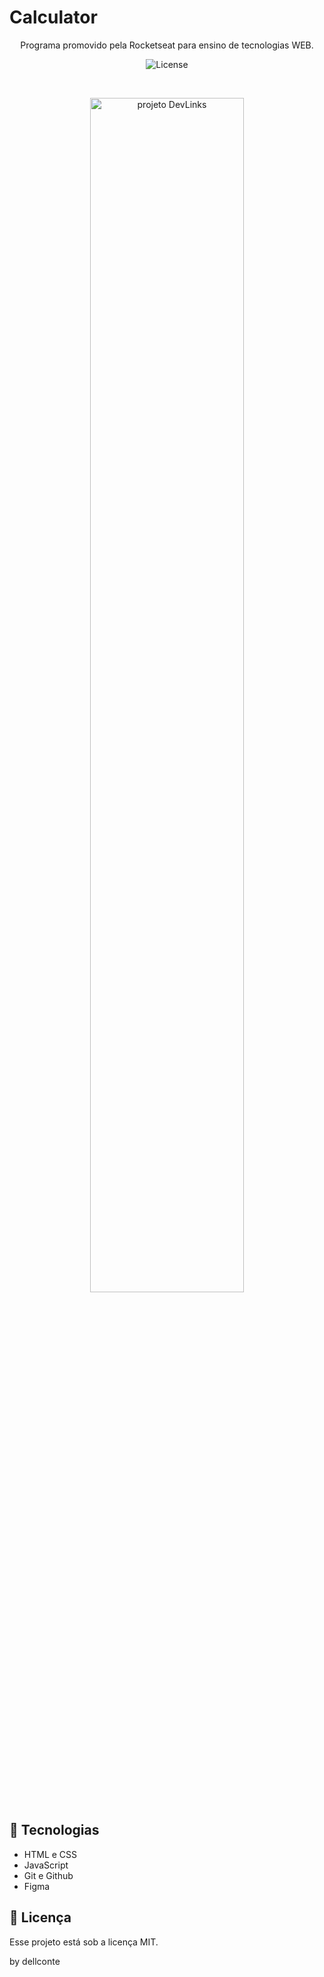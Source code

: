 <h1> Calculator </h1>

<p align="center">
Programa promovido pela Rocketseat para ensino de tecnologias WEB. <br/>

<p align="center">
  <img alt="License" src="https://img.shields.io/static/v1?label=license&message=MIT&color=49AA26&labelColor=000000">
</p>

<br>

<p align="center">
  <img alt="projeto DevLinks" src=".github/preview.jpg" width="70%">
</p>

## 🚀 Tecnologias
- HTML e CSS
- JavaScript
- Git e Github
- Figma

## :memo: Licença

Esse projeto está sob a licença MIT.

by dellconte
